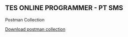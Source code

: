 ## TES ONLINE PROGRAMMER - PT SMS


 Postman Collection

 [Download postman collection](<DOKUMENTASI API.postman_collection.json>)
